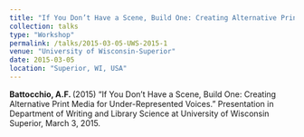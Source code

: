 ```yaml
---
title: "If You Don’t Have a Scene, Build One: Creating Alternative Print Media for Under-Represented Voices"
collection: talks
type: "Workshop"
permalink: /talks/2015-03-05-UWS-2015-1
venue: "University of Wisconsin-Superior"
date: 2015-03-05
location: "Superior, WI, USA"
---
```


<b>Battocchio, A.F. </b> (2015) “If You Don’t Have a Scene, Build One: Creating Alternative Print Media for Under-Represented Voices.” Presentation in Department of Writing and Library Science at University of Wisconsin Superior, March 3, 2015.
